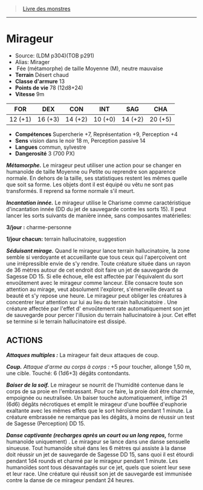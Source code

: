 ﻿> [Livre des monstres](tome_of_beasts.md)

---

# Mirageur

- Source: (LDM p304)(TOB p291)
- Alias: Mirager
-  Fée (métamorphe) de taille Moyenne (M), neutre mauvaise
- **Terrain** Désert chaud
- **Classe d'armure** 13
- **Points de vie** 78 (12d8+24)
- **Vitesse** 9m

|FOR|DEX|CON|INT|SAG|CHA|
|---|---|---|---|---|---|
|12 (+1)|16 (+3)|14 (+2)|10 (+0)|14 (+2)|20 (+5)|

- **Compétences** Supercherie +7, Représentation +9, Perception +4
- **Sens** vision dans le noir 18 m, Perception passive 14
- **Langues** commun, sylvestre
- **Dangerosité** 3 (700 PX)

**_Métamorphe._** Le mirageur peut utiliser une action pour se changer en humanoïde de taille Moyenne ou Petite ou reprendre son apparence normale. En dehors de la taille, ses statistiques restent les mêmes quelle que soit sa forme. Les objets dont il est équipé ou vêtu ne sont pas transformés. Il reprend sa forme normale s'il meurt.

**_Incantation innée._** Le mirageur utilise le Charisme comme caractéristique d'incantation innée (DD du jet de sauvegarde contre les sorts 15). Il peut lancer les sorts suivants de manière innée, sans composantes matérielles:

**3/jour :** charme-personne

**1/jour chacun:** terrain hallucinatoire, suggestion

**_Séduisant mirage._** Quand le mirageur lance terrain hallucinatoire, la zone semble si verdoyante et accueillante que tous ceux qui l'aperçoivent ont une irrépressible envie de s'y rendre. Toute créature située dans un rayon de 36 mètres autour de cet endroit doit faire un jet de sauvegarde de Sagesse DD 15. Si elle échoue, elle est affectée par l'équivalent du sort envoûtement avec le mirageur comme lanceur. Elle consacre toute son attention au mirage, veut absolument l'explorer, s'émerveille devant sa beauté et s'y repose une heure. Le mirageur peut obliger les créatures à concentrer leur attention sur lui au lieu du terrain hallucinatoire . Une créature affectée par l'effet d' envoûtement rate automatiquement son jet de sauvegarde pour percer l'illusion du terrain hallucinatoire à jour. Cet effet se termine si le terrain hallucinatoire est dissipé.

## ACTIONS

**_Attaques multiples :_** La mirageur fait deux attaques de coup.

**_Coup._** _Attaque d'arme au corps à corps :_ +5 pour toucher, allonge 1,50 m, une cible. Touché: 6 (1d6+3) dégâts contondants.

**_Baiser de la soif._** Le mirageur se nourrit de l'humidité contenue dans le corps de sa proie en l'embrassant. Pour ce faire, la proie doit être charmée, empoignée ou neutralisée. Un baiser touche automatiquement, inflige 21 (6d6) dégâts nécrotiques et emplit le mirageur d'une bouffée d'euphorie exaltante avec les mêmes effets que le sort héroïsme pendant 1 minute. La créature embrassée ne remarque pas les dégâts, à moins de réussir un test de Sagesse (Perception) DD 15.

**_Danse captivante (recharges après un court ou un long repos,_** forme humanoïde uniquement) . Le mirageur se lance dans une danse sensuelle sinueuse. Tout humanoïde situé dans les 6 mètres qui assiste à la danse doit réussir un jet de sauvegarde de Sagesse DD 15, sans quoi il est étourdi pendant 1d4 rounds et charmé par le mirageur pendant 1 minute. Les humanoïdes sont tous désavantagés sur ce jet, quels que soient leur sexe et leur race. Une créature qui réussit son jet de sauvegarde est immunisée contre la danse de ce mirageur pendant 24 heures.

